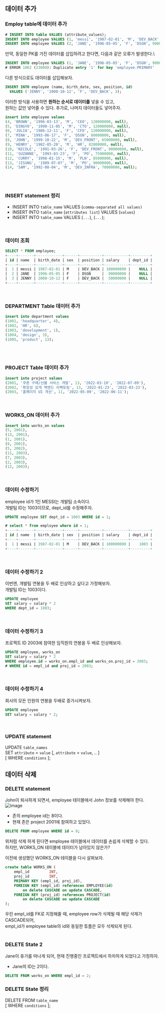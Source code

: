 ## 데이터 추가
### Employ table에 데이터 추가
```sql
# INSERT INTO table VALUES (attribute_values);
INSERT INTO employee VALUES (1, 'messi', '1987-02-01', 'M', 'DEV_BACK', 100000000, null);
INSERT INTO employee VALUES (2, 'JANE', '1996-05-05', 'F', 'DSGN', 90000000, null);
```
만약, 동일한 PK를 가진 데이터를 삽입하려고 한다면, 다음과 같은 오류가 발생한다.\
```sql
INSERT INTO employee VALUES (1, 'JANE', '1996-05-05', 'F', 'DSGN', 90000000, null);
# ERROR 1062 (23000): Duplicate entry '1' for key 'employee.PRIMARY'
```
다른 방식으로도 데이터를 삽입해보자.

```sql
INSERT INTO employee (name, birth_date, sex, position, id)
  VALUES ('JENNY', '2000-10-12', 'F', 'DEV_BACK', 3);
```
이러한 방식을 사용하면 **원하는 순서로 데이터를** 넣을 수 있고, \
원하는 값만 넣어줄 수 있다. 추가로, 나머지 데이터들도 넣어주자.
```sql
insert into employee values
(4, 'BROWN', '1996-03-13', 'M', 'CEO', 120000000, null), 
(5, 'DINGYO', '1990-11-05', 'M', 'CTO', 120000000, null),
(6, 'JULIA', '1986-12-11', 'F', 'CFO', 120000000, null),
(7, 'MINA', '1993-06-17', 'F', 'DSGN', 80000000, null),
(8, 'JOHN', '1999-10-22', 'M', 'DEV_FRONT', 65000000, null),
(9, 'HENRY', '1982-05-20', 'M', 'HR', 82000000, null),
(10, 'NICOLE', '1991-03-26', 'F', 'DEV_FRONT', 90000000, null),
(11, 'SUZANNE', '1993-03-23', 'F', 'PO', 75000000, null),
(12, 'CURRY', '1998-01-15', 'M', 'PLN', 85000000, null),
(13, 'JISUNG', '1989-07-07', 'M', 'PO', 90000000, null),
(14, 'SAM', '1992-08-04', 'M', 'DEV_INFRA', 70000000, null);
```
<br/>
<br/>

### INSERT statement 정리
* INSERT INTO `table_name` VALUES (`comma-separated all values)`
* INSERT INTO `table_name` (`attributes list`) VALUES (`values`)
* INSERT INTO `table_name` VALUES (`...`), (`...`);
<br/>

### 데이터 조회
```sql
SELECT * FROM employee;
+----+-------+------------+------+----------+-----------+---------+
| id | name  | birth_date | sex  | position | salary    | dept_id |
+----+-------+------------+------+----------+-----------+---------+
|  1 | messi | 1987-02-01 | M    | DEV_BACK | 100000000 |    NULL |
|  2 | JANE  | 1996-05-05 | F    | DSGN     |  90000000 |    NULL |
|  3 | JENNY | 2000-10-12 | F    | DEV_BACK |  50000000 |    NULL |
+----+-------+------------+------+----------+-----------+---------+
```
<br/>


### DEPARTMENT Table 데이터 추가
```sql
insert into department values 
(1001, 'headquarter', 4), 
(1002, 'HR', 6),
(1003, 'development', 1), 
(1004, 'design', 3), 
(1005, 'product', 13);
```
<br/>
<br/>

### PROJECT Table 데이터 추가
```sql
insert into project values
(2001, '쿠폰 구매/선물 서비스 개발', 13, '2022-03-10', '2022-07-09'),
(2002, '확장성 있게 백엔드 리팩토링', 13, '2022-01-23', '2022-03-23'),
(2003, '홈페이지 UI 개선', 11, '2022-05-09', '2022-06-11');
```
<br/>

### WORKS_ON 데이터 추가
```sql
insert into works_on values
(5, 2001),
(13, 2001),
(1, 2001),
(8, 2001),
(5, 2002),
(11, 2003),
(7, 2003),
(2, 2003),
(12, 2003);
```
<br/>

### 데이터 수정하기
employee id가 1인 MESSI는 개발팀 소속이다.\
개발팀 ID는 1003이므로, dept_id를 수정해주자.
```sql
UPDATE employee SET dept_id = 1003 WHERE id = 1;

# select * from employee where id = 1;
+----+-------+------------+------+----------+-----------+---------+
| id | name  | birth_date | sex  | position | salary    | dept_id |
+----+-------+------------+------+----------+-----------+---------+
|  1 | messi | 1987-02-01 | M    | DEV_BACK | 100000000 |    1003 |
+----+-------+------------+------+----------+-----------+---------+
```
<br/>

### 데이터 수정하기 2
이번엔, 개발팀 연봉을 두 배로 인상하고 싶다고 가정해보자.\
개발팀 ID는 1003이다.
```sql
UPDATE employee
SET salary = salary * 2
WHERE dept_id = 1003;
```
<br/>

### 데이터 수정하기 3
프로젝트 ID 2003에 참여한 임직원의 연봉을 두 배로 인상해보자.
```sql
UPDATE employee, works_on
SET salary = salary * 2
WHERE employee.id = works_on.empl_id and works_on.proj_id = 2003;
# WHERE id = empl_id and proj_id = 2003;
```
<br/>

### 데이터 수정하기 4
회사의 모든 인원의 연봉을 두배로 증가시켜보자.
```sql
UPDATE employee
SET salary = salary * 2;
```
<br/>

### UPDATE statement
UPDATE `table_names`\
SET `attribute` = `value` [, `attribute` = `value`, .. ]\
[ WHERE `conditions` ];
<br/>


## 데이터 삭제
### DELETE statement
John이 퇴사하게 되면서, employee 테이블에서 John 정보를 삭제해야 한다.\
![image](https://github.com/jub3907/Spring-study/assets/58246682/901ffc97-db75-42bf-b916-de4e0ed06736)

* 존의 employee id는 8이다.
* 현재 존은 project 2001에 참여하고 있었다.

```sql
DELETE FROM employee WHERE id = 8;
```
위처럼 삭제 하게 된다면 employee 테이블에서 데이터를 손쉽게 삭제할 수 있다.\
하지만, WORKS_ON 테이블에 데이터가 남아있지 않은가?

이전에 생성했던 WORKS_ON 테이블을 다시 살펴보자.
```sql
create table WORKS_ON (
    empl_id         INT,
    proj_id         INT,
    PRIMARY KEY (empl_id, proj_id),
    FOREIGN KEY (empl_id) references EMPLOYEE(id)
        on delete CASCADE on update CASCADE,
    FOREIGN KEY (proj_id) references PROJECT(id)
        on delete CASCADE on update CASCADE
);
```
우린 empl_id를 FK로 지정해줄 때, employee row가 삭제될 때 해당 삭제가 CASCADE되어, \
empl_id가 employee table의 id와 동일한 튜플은 모두 삭제되게 된다.
<br/>
<br/>

### DELETE State 2
Jane이 휴가를 떠나게 되어, 현재 진행중인 프로젝트에서 하차하게 되었다고 가정하자.
* Jane의 ID는 2이다.

```sql
DELETE FROM works_on WHERE empl_id = 2;
```

### DELETE State 정리
DELETE FROM `table_name`\
[ WHERE `conditions` ];